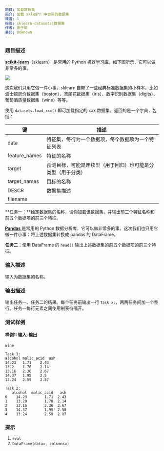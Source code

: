 ```yaml
---
题目: 加载数据集
简介: 加载 sklearn 中自带的数据集
难度: 1
标签: sklearn-datasets|数据集
作者: 谢子聪
慕码: Unknown
---
```


### 题目描述

[**scikit-learn**](scikit-learn.org)（sklearn） 是常用的 Python 机器学习库。如下图所示，它可以做非常多的事。

![](https://img-blog.csdnimg.cn/2018111720571969.png?x-oss-process=image/watermark,type_ZmFuZ3poZW5naGVpdGk,shadow_10,text_aHR0cHM6Ly9ibG9nLmNzZG4ubmV0L1hpYW9ZaV9Fcmlj,size_16,color_FFFFFF,t_70)

这次我们只用它做一件小事。sklearn 自带了一些经典标准数据集的小样本。比如波士顿房价数据集（boston）、鸢尾花数据集（iris）、数字识别数据集（digits）、葡萄酒质量数据集（wine）等等。

使用 `datasets.load_xxx()` 即可加载指定的 xxx 数据集。返回的是一个字典，包括：

| 键            | 描述                                                         |
| ------------- | ------------------------------------------------------------ |
| data          | 特征集，每行为一个数据项，每个数据项为一个特征列表           |
| feature_names | 特征的名称                                                   |
| target        | 预测目标，可能是连续型（用于回归）也可能是分类型（用于分类） |
| target_names  | 目标的名称                                                   |
| DESCR         | 数据集描述                                                   |
| filename      |                                                              |

**任务一：**给定数据集的名称，请你加载该数据集，并输出前三个特征名称和前五个数据项的前三个特征。

[**Pandas** ](https://pandas.pydata.org/) 是常用的 Python 数据分析库，它可以做非常多的事。这次我们也只用它做一件小事：将上述数据集转换成 pandas 的 DataFrame。

**任务二**：使用 DataFrame 的 `head()` 输出上述数据集的前五个数据项的前三个特征。 

### 输入描述

输入为数据集的名称。

### 输出描述

输出任务一、任务二的结果。每个任务前输出一行 `Task x:`，两两任务间加一个空行。任务一每行元素之间使用制表符隔开。

### 测试样例

#### 样例1: 输入-输出

```
wine
```

```
Task 1:
alcohol	malic_acid	ash
14.23	1.71	2.43
13.2	1.78	2.14
13.16	2.36	2.67
14.37	1.95	2.5
13.24	2.59	2.87

Task 2:
   alcohol  malic_acid   ash
0    14.23        1.71  2.43
1    13.20        1.78  2.14
2    13.16        2.36  2.67
3    14.37        1.95  2.50
4    13.24        2.59  2.87
```

### 提示

1. `eval`
2. `DataFrame(data=, columns=)`